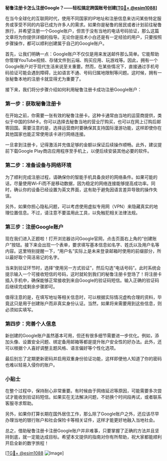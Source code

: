 **秘鲁注册卡怎么注册Google？——轻松搞定跨国账号创建[[TG💪+ @esim1088](https://t.me/s/esim1088)]**

在当今全球化的互联网时代，使用不同国家的IP地址和注册信息来访问某些特定服务或享受不同的内容已成为许多人的需求。如果你是秘鲁的居民或者计划前往秘鲁旅行，并希望注册一个Google账户，但苦于没有当地的电话号码验证，那么这篇文章将为你提供详细的指导。无论你是技术小白还是有一定经验的用户，只要按照步骤操作，都可以顺利创建属于自己的Google账户。

首先，让我们明确一点：Google账户不仅仅是用来发送邮件那么简单。它能帮助你管理YouTube视频、存储文件到云端、购买应用、玩游戏等。因此，拥有一个Google账户对于现代生活来说至关重要。然而，在某些情况下，直接通过手机号码验证可能会遇到障碍，比如语言不通、号码归属地限制等问题。这时候，拥有一张秘鲁本地的注册卡就显得尤为重要了。

接下来，我们将分步骤介绍如何利用秘鲁注册卡成功注册Google账户：

### 第一步：获取秘鲁注册卡

在开始之前，你需要一张有效的秘鲁注册卡。这种卡通常由当地的运营商提供，类似于中国的SIM卡。你可以选择去秘鲁当地的营业厅购买，也可以在网上订购后邮寄回国。需要注意的是，选择运营商时要确保其支持国际漫游功能，这样即使你在其他国家也能正常使用该卡进行网络连接。

一旦拿到注册卡，记得激活并充值足够的金额以保证后续操作顺畅。此外，建议提前下载Google Play商店应用程序至手机上，以便后续安装其他必要的软件。

### 第二步：准备设备与网络环境

为了顺利完成注册过程，请确保你的智能手机具备良好的网络条件。如果可能的话，尽量使用Wi-Fi而不是移动数据，因为稳定的网络连接能够提高成功率。同时，确认你的设备已经设置为英文界面，这有助于避免因语言差异导致的操作失误。

另外，如果你担心隐私问题，可以考虑使用虚拟专用网（VPN）来隐藏真实的地理位置信息。不过，请注意不要滥用此工具，以免触犯相关法律法规。

### 第三步：注册Google账户

现在我们进入正题啦！打开浏览器访问Google官网，点击页面右上角的“创建账户”按钮。接下来会出现一个表单，要求填写基本信息如名字、姓氏以及用户名等内容。这里特别提醒一下，“用户名”实际上是未来登录邮箱时使用的前缀部分，所以最好取个简洁易记的名字。

当来到验证环节时，选择“使用另一方式验证”，然后勾选“电话号码”。此时系统会提示输入一个可接收短信的号码，这时就轮到我们的秘鲁注册卡登场了！将注册卡插入手机中，确保能够正常接收到来自Google的验证码短信。输入正确的验证码后继续完成剩余步骤即可。

值得注意的是，在填写地址等相关信息时，可以根据实际情况虚构合理的资料，毕竟这只是用于创建账户而非真实身份认证。当然，如果将来需要用到这些信息，则必须如实填写。

### 第四步：完善个人信息

新创建的Google账户虽然基本可用，但还有很多细节需要进一步优化。例如，添加头像、设置安全问题、绑定备用邮箱等都是提升账户安全性的好办法。此外，还可以根据个人喜好调整主题风格、语言偏好等个性化选项。

最后别忘了定期更新密码并启用双重身份验证功能，这样即便他人知道了你的密码也难以轻易入侵你的账户。

### 小贴士

在整个过程中，保持耐心非常重要。有时候由于网络延迟等原因，可能需要多次尝试才能收到验证码短信。如果实在无法解决问题，不妨换个时间段再试，或者联系客服寻求帮助。

另外，如果你打算长期在国外居住工作，那么除了Google账户之外，还应该尽早办理当地的银行账户和社会保险卡等相关证件，这样才能更好地融入当地社会。

总之，借助秘鲁注册卡注册Google账户并非难事，只要掌握了正确的方法并且坚持到底，就一定能达成目标。希望本文提供的指南对你有所帮助，祝大家都能顺利开启全新的数字旅程！

[[TG💪+ @esim1088](https://t.me/s/esim1088) ![Image](https://i.postimg.cc/4NQfJmqS/Snipaste-2025-05-13-00-14-12.png)]